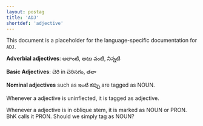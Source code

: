 ```yaml
---
layout: postag
title: 'ADJ'
shortdef: 'adjective'
---
```


This document is a placeholder for the language-specific documentation
for `ADJ`.


**Adverbial adjectives**: అలాంటి, అటు వంటి, నిన్నటి 

**Basic Adjectives**: చెరి in చెరిసగం, తలా 

**Nominal adjectives** such as ఇంటి కప్పు are tagged as NOUN.

Whenever a adjective is uninflected, it is tagged as adjective. 

Whenever a adjective is in oblique stem, it is marked as NOUN or PRON. BhK calls it PRON. Should we simply tag as NOUN?
